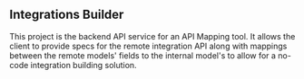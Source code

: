 ## Integrations Builder


This project is the backend API service for an API Mapping tool.  It allows the client to provide specs for the remote integration API along with mappings between the remote models' fields to the internal model's to allow for a no-code integration building solution.


